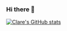 ### Hi there 👋

[![Clare's GitHub stats](https://github-readme-stats.vercel.app/api?username=devclarenjoki&show_icons=true&theme=onedark&count_private=true&hide=issues,contribs)](https://github.com/anuraghazra/github-readme-stats)




